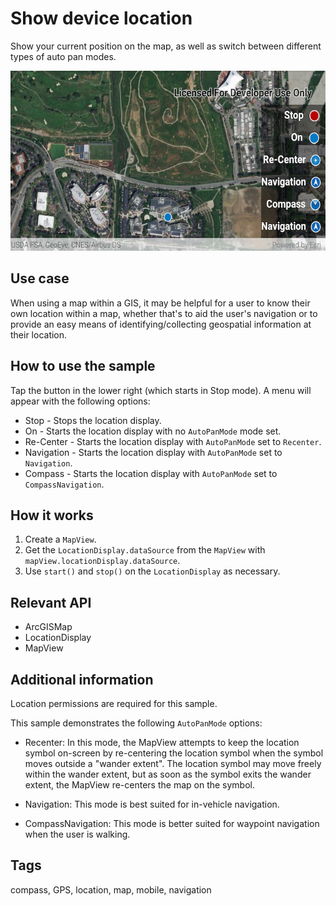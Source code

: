 # Show device location

Show your current position on the map, as well as switch between different types of auto pan modes.

![Image of show device location](show-device-location.png)

## Use case

When using a map within a GIS, it may be helpful for a user to know their own location within a map, whether that's to aid the user's navigation or to provide an easy means of identifying/collecting geospatial information at their location.

## How to use the sample

Tap the button in the lower right (which starts in Stop mode). A menu will appear with the following options:

* Stop - Stops the location display.
* On - Starts the location display with no `AutoPanMode` mode set.
* Re-Center - Starts the location display with `AutoPanMode` set to `Recenter`.
* Navigation - Starts the location display with `AutoPanMode` set to `Navigation`.
* Compass - Starts the location display with `AutoPanMode` set to `CompassNavigation`.

## How it works

1. Create a `MapView`.
2. Get the `LocationDisplay.dataSource` from the `MapView` with `mapView.locationDisplay.dataSource`.
3. Use `start()` and `stop()` on the `LocationDisplay` as necessary.

## Relevant API

* ArcGISMap
* LocationDisplay
* MapView

## Additional information

Location permissions are required for this sample.

This sample demonstrates the following `AutoPanMode` options:

* Recenter: In this mode, the MapView attempts to keep the location symbol on-screen by re-centering the location symbol when the symbol moves outside a "wander extent". The location symbol may move freely within the wander extent, but as soon as the symbol exits the wander extent, the MapView re-centers the map on the symbol.

* Navigation: This mode is best suited for in-vehicle navigation.

* CompassNavigation: This mode is better suited for waypoint navigation when the user is walking.

## Tags

compass, GPS, location, map, mobile, navigation
